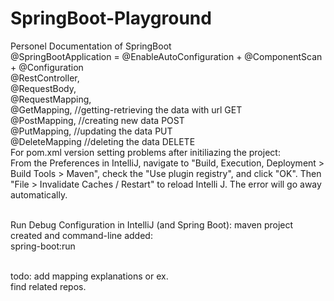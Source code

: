 # SpringBoot-Playground
Personel Documentation of SpringBoot
<br />
@SpringBootApplication = @EnableAutoConfiguration + @ComponentScan + @Configuration
<br />
@RestController, 
<br />
@RequestBody, 
<br />
@RequestMapping, 
<br />
@GetMapping,  //getting-retrieving the data with url GET
<br />
@PostMapping,   //creating new data POST 
<br />
@PutMapping, 		//updating the data PUT
<br />
@DeleteMapping		//deleting the data DELETE
<br />
For pom.xml version setting problems after initiliazing the project:
<br />
From the Preferences in IntelliJ, navigate to "Build, Execution, Deployment > Build Tools > Maven", check the "Use plugin registry", and click "OK".
Then "File > Invalidate Caches / Restart" to reload Intelli J. The error will go away automatically.

<br />
Run Debug Configuration in IntelliJ (and Spring Boot): maven project created and command-line added: 
<br />
spring-boot:run 

<br /> todo: add mapping explanations or ex.
<br /> find related repos.

